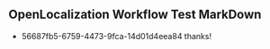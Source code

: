 ## OpenLocalization Workflow Test MarkDown
* 56687fb5-6759-4473-9fca-14d01d4eea84 
thanks!<!--HONumber=Feb16_HO4-->

